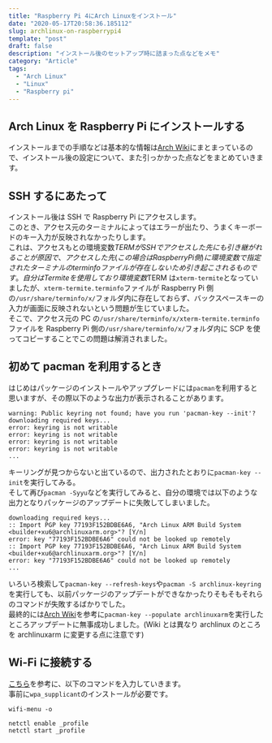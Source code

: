 ```yaml
---
title: "Raspberry Pi 4にArch Linuxをインストール"
date: "2020-05-17T20:58:36.185112"
slug: archlinux-on-raspberrypi4
template: "post"
draft: false
description: "インストール後のセットアップ時に詰まった点などをメモ"
category: "Article"
tags:
  - "Arch Linux"
  - "Linux"
  - "Raspberry pi"
---
```


## Arch Linux を Raspberry Pi にインストールする

インストールまでの手順などは基本的な情報は[Arch Wiki](https://wiki.archlinux.jp/index.php/Raspberry_Pi#Raspberry_Pi_4)にまとまっているので、インストール後の設定について、また引っかかった点などをまとめていきます。

## SSH するにあたって

インストール後は SSH で Raspberry Pi にアクセスします。  
このとき、アクセス元のターミナルによってはエラーが出たり、うまくキーボードのキー入力が反映されなかったりします。  
これは、アクセスもとの環境変数$TERMがSSHでアクセスした先にも引き継がれることが原因で、アクセスした先(この場合はRaspberry Pi側)に環境変数で指定されたターミナルのterminfoファイルが存在しないため引き起こされるものです。  
自分はTermiteを使用しており環境変数$TERM は`xterm-termite`となっていましたが、`xterm-termite.terminfo`ファイルが Raspberry Pi 側の`/usr/share/terminfo/x/`フォルダ内に存在しておらず、バックスペースキーの入力が画面に反映されないという問題が生じていました。  
そこで、アクセス元の PC の`/usr/share/terminfo/x/xterm-termite.terminfo`ファイルを Raspberry Pi 側の`/usr/share/terminfo/x/`フォルダ内に SCP を使ってコピーすることでこの問題は解消されました。

## 初めて pacman を利用するとき

はじめはパッケージのインストールやアップグレードには`pacman`を利用すると思いますが、その際以下のような出力が表示されることがあります。

```
warning: Public keyring not found; have you run 'pacman-key --init'?
downloading required keys...
error: keyring is not writable
error: keyring is not writable
error: keyring is not writable
error: keyring is not writable
...
```

キーリングが見つからないと出ているので、出力されたとおりに`pacman-key --init`を実行してみる。  
そして再び`pacman -Syyu`などを実行してみると、自分の環境では以下のような出力となりパッケージのアップデートに失敗してしまいました。

```
downloading required keys...
:: Import PGP key 77193F152BDBE6A6, "Arch Linux ARM Build System <builder+xu6@archlinuxarm.org>"? [Y/n]
error: key "77193F152BDBE6A6" could not be looked up remotely
:: Import PGP key 77193F152BDBE6A6, "Arch Linux ARM Build System <builder+xu6@archlinuxarm.org>"? [Y/n]
error: key "77193F152BDBE6A6" could not be looked up remotely
...
```

いろいろ検索して`pacman-key --refresh-keys`や`pacman -S archlinux-keyring`を実行しても、以前パッケージのアップデートができなかったりそもそもそれらのコマンドが失敗するばかりでした。  
最終的には[Arch Wiki](https://wiki.archlinux.jp/index.php/Pacman-key#.E9.8D.B5.E3.82.92.E3.82.A4.E3.83.B3.E3.83.9D.E3.83.BC.E3.83.88.E3.81.A7.E3.81.8D.E3.81.AA.E3.81.84)を参考に`pacman-key --populate archlinuxarm`を実行したところアップデートに無事成功しました。(Wiki とは異なり archlinux のところを archlinuxarm に変更する点に注意です)

## Wi-Fi に接続する

[こちら](https://tomosoft.jp/design/?p=10356#ArchLinux)を参考に、以下のコマンドを入力していきます。  
事前に`wpa_supplicant`のインストールが必要です。

```
wifi-menu -o

netctl enable _profile
netctl start _profile
```
